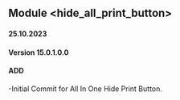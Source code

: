 ## Module <hide_all_print_button>

#### 25.10.2023
#### Version 15.0.1.0.0
#### ADD
-Initial Commit for All In One Hide Print Button.
